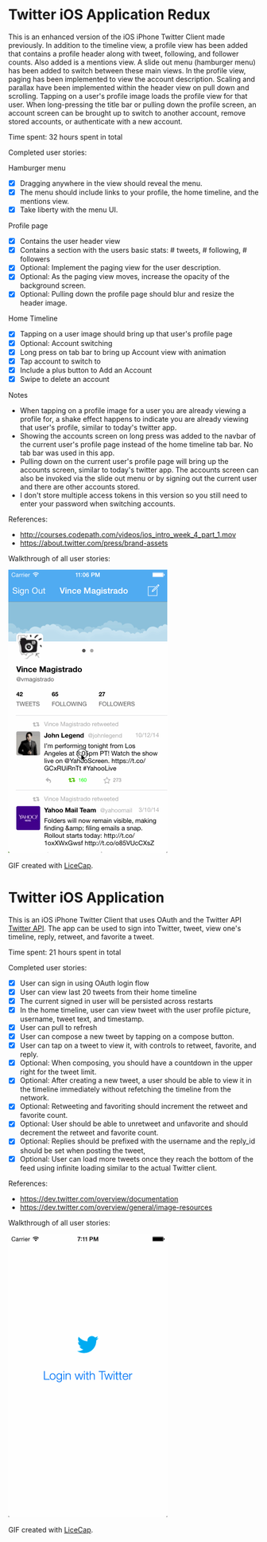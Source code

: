 # Twitter iOS Application Redux

This is an enhanced version of the iOS iPhone Twitter Client made previously.  In addition to the timeline view, a profile view has been added that contains a profile header along with tweet, following, and follower counts.  Also added is a mentions view.  A slide out menu (hamburger menu) has been added to switch between these main views.  In the profile view, paging has been implemented to view the account description.  Scaling and parallax have been implemented within the header view on pull down and scrolling.  Tapping on a user's profile image loads the profile view for that user.  When long-pressing the title bar or pulling down the profile screen, an account screen can be brought up to switch to another account, remove stored accounts, or authenticate with a new account.

Time spent: 32 hours spent in total

Completed user stories:

Hamburger menu
* [x] Dragging anywhere in the view should reveal the menu.
* [x] The menu should include links to your profile, the home timeline, and the mentions view.
* [x] Take liberty with the menu UI.

Profile page
* [x] Contains the user header view
* [x] Contains a section with the users basic stats: # tweets, # following, # followers
* [x] Optional: Implement the paging view for the user description.
* [x] Optional: As the paging view moves, increase the opacity of the background screen.
* [x] Optional: Pulling down the profile page should blur and resize the header image.

Home Timeline
* [x] Tapping on a user image should bring up that user's profile page
* [x] Optional: Account switching
* [x] Long press on tab bar to bring up Account view with animation
* [x] Tap account to switch to
* [x] Include a plus button to Add an Account
* [x] Swipe to delete an account

Notes
* When tapping on a profile image for a user you are already viewing a profile for, a shake effect happens to indicate you are already viewing that user's profile, similar to today's twitter app.
* Showing the accounts screen on long press was added to the navbar of the current user's profile page instead of the home timeline tab bar.  No tab bar was used in this app.
* Pulling down on the current user's profile page will bring up the accounts screen, similar to today's twitter app.  The accounts screen can also be invoked via the slide out menu or by signing out the current user and there are other accounts stored.
* I don't store multiple access tokens in this version so you still need to enter your password when switching accounts.

References:

* http://courses.codepath.com/videos/ios_intro_week_4_part_1.mov
* https://about.twitter.com/press/brand-assets

Walkthrough of all user stories:

![Video Walkthrough](demo.gif)

GIF created with [LiceCap](http://www.cockos.com/licecap/).

# Twitter iOS Application

This is an iOS iPhone Twitter Client that uses OAuth and the Twitter API [Twitter API](https://dev.twitter.com/overview/documentation).  The app can be used to sign into Twitter, tweet, view one's timeline, reply, retweet, and favorite a tweet.

Time spent: 21 hours spent in total

Completed user stories: 

* [x] User can sign in using OAuth login flow
* [x] User can view last 20 tweets from their home timeline
* [x] The current signed in user will be persisted across restarts
* [x] In the home timeline, user can view tweet with the user profile picture, username, tweet text, and timestamp.
* [x] User can pull to refresh
* [x] User can compose a new tweet by tapping on a compose button.
* [x] User can tap on a tweet to view it, with controls to retweet, favorite, and reply.
* [x] Optional: When composing, you should have a countdown in the upper right for the tweet limit.
* [x] Optional: After creating a new tweet, a user should be able to view it in the timeline immediately without refetching the timeline from the network.
* [x] Optional: Retweeting and favoriting should increment the retweet and favorite count.
* [x] Optional: User should be able to unretweet and unfavorite and should decrement the retweet and favorite count.
* [x] Optional: Replies should be prefixed with the username and the reply_id should be set when posting the tweet,
* [x] Optional: User can load more tweets once they reach the bottom of the feed using infinite loading similar to the actual Twitter client.

References:

* https://dev.twitter.com/overview/documentation
* https://dev.twitter.com/overview/general/image-resources

Walkthrough of all user stories:

![Video Walkthrough](demov2.gif)

GIF created with [LiceCap](http://www.cockos.com/licecap/).